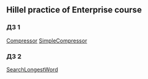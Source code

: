 ## Hillel practice of Enterprise course

### ДЗ 1

[Compressor](https://github.com/GaiverK/Enterprise/tree/master/Compressor)
[SimpleCompressor](https://github.com/GaiverK/Enterprise/tree/master/SimpleCompressor)

### ДЗ 2

[SearchLongestWord](https://github.com/GaiverK/Enterprise/tree/master/SearchLongestWord)